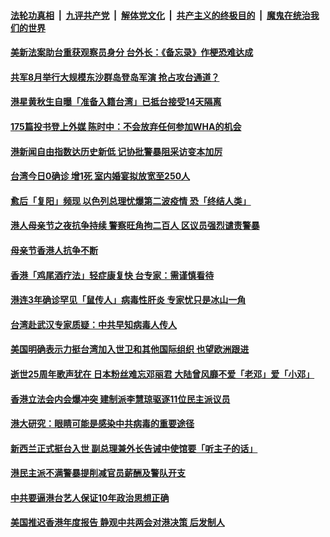 

####  [法轮功真相](../../../../basic/blob/master/README.md?t=05121401) &nbsp;|&nbsp; [九评共产党](../../../../9ping.md/blob/master/README.md?t=05121401) &nbsp;|&nbsp; [解体党文化](../../../../jtdwh.md/blob/master/README.md?t=05121401)  &nbsp;|&nbsp; [共产主义的终极目的](../../../../gczydzjmd.md/blob/master/README.md?t=05121401) &nbsp;|&nbsp; [魔鬼在统治我们的世界](../../../../mgztzwmdsj.md/blob/master/README.md?t=05121401) 

#### [美新法案助台重获观察员身分 台外长：《备忘录》作梗恐难达成](../pages/soh55/377668.md?t=05121401) 
#### [共军8月举行大规模东沙群岛登岛军演 抢占攻台通道？](../pages/soh55/377689.md?t=05121401) 
#### [港星黄秋生自曝「准备入籍台湾」已抵台接受14天隔离](../pages/soh55/377653.md?t=05121401) 
#### [175篇投书登上外媒 陈时中：不会放弃任何参加WHA的机会](../pages/soh55/377380.md?t=05121401) 
#### [港新闻自由指数达历史新低 记协批警暴阻采访变本加厉](../pages/soh55/377431.md?t=05121401) 
#### [台湾今日0确诊 增1死 室内婚宴拟放宽至250人](../pages/soh55/377347.md?t=05121401) 
#### [愈后「复阳」频现 以色列总理忧爆第二波疫情 恐「终结人类」](../pages/soh55/377311.md?t=05121401) 
#### [港人母亲节之夜抗争持续 警察旺角拘二百人 区议员强烈谴责警暴](../pages/soh55/377290.md?t=05121401) 
#### [母亲节香港人抗争不断](../pages/soh55/377101.md?t=05121401) 
#### [香港「鸡尾酒疗法」轻症康复快  台专家：需谨慎看待](../pages/soh55/376954.md?t=05121401) 
#### [港连3年确诊罕见「鼠传人」病毒性肝炎 专家忧只是冰山一角](../pages/soh55/376696.md?t=05121401) 
#### [台湾赴武汉专家质疑：中共早知病毒人传人](../pages/soh55/376642.md?t=05121401) 
#### [美国明确表示力挺台湾加入世卫和其他国际组织 也望欧洲跟进](../pages/soh55/376471.md?t=05121401) 
#### [逝世25周年歌声犹在 日本粉丝难忘邓丽君 大陆曾风靡不爱「老邓」爱「小邓」](../pages/soh55/376237.md?t=05121401) 
#### [香港立法会内会爆冲突 建制派李慧琼驱逐11位民主派议员](../pages/soh55/376387.md?t=05121401) 
#### [港大研究：眼睛可能是感染中共病毒的重要途径](../pages/soh55/376300.md?t=05121401) 
#### [新西兰正式挺台入世 副总理兼外长告诫中使馆要「听主子的话」](../pages/soh55/376198.md?t=05121401) 
#### [港民主派不满警暴提削减官员薪酬及警队开支](../pages/soh55/375931.md?t=05121401) 
#### [中共要逼港台艺人保证10年政治思想正确](../pages/soh55/375913.md?t=05121401) 
#### [美国推迟香港年度报告 静观中共两会对港决策 后发制人](../pages/soh55/375826.md?t=05121401) 
